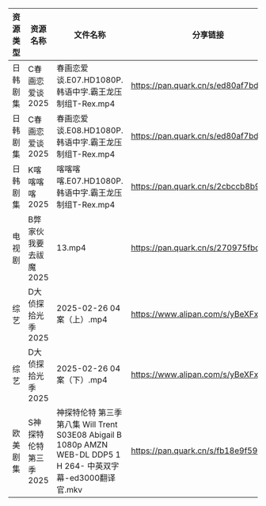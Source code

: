 | 资源类型 | 资源名称          | 文件名称                                                                                          | 分享链接                                 | 更新时间                |
| ---- | ------------- | --------------------------------------------------------------------------------------------- | ------------------------------------ | ------------------- |
| 日韩剧集 | C春画恋爱谈2025    | 春画恋爱谈.E07.HD1080P.韩语中字.霸王龙压制组T-Rex.mp4                                                        | https://pan.quark.cn/s/ed80af7bde9f  | 2025-02-27 16:21:32 |
| 日韩剧集 | C春画恋爱谈2025    | 春画恋爱谈.E08.HD1080P.韩语中字.霸王龙压制组T-Rex.mp4                                                        | https://pan.quark.cn/s/ed80af7bde9f  | 2025-02-27 16:21:30 |
| 日韩剧集 | K喀喀喀喀2025     | 喀喀喀喀.E07.HD1080P.韩语中字.霸王龙压制组T-Rex.mp4                                                         | https://pan.quark.cn/s/2cbccb8b9ef5  | 2025-02-27 16:23:20 |
| 电视剧  | B弊家伙我要去祓魔2025 | 13.mp4                                                                                        | https://pan.quark.cn/s/270975fbd054  | 2025-02-27 16:21:17 |
| 综艺   | D大侦探拾光季2025   | 2025-02-26 04案（上）.mp4                                                                         | https://www.alipan.com/s/yBeXFxUZNbB | 2025-02-27 00:08:08 |
| 综艺   | D大侦探拾光季2025   | 2025-02-26 04案（下）.mp4                                                                         | https://www.alipan.com/s/yBeXFxUZNbB | 2025-02-27 00:08:08 |
| 欧美剧集 | S神探特伦特第三季2025 | 神探特伦特 第三季 第八集 Will Trent S03E08 Abigail B 1080p AMZN WEB-DL DDP5 1 H 264- 中英双字幕-ed3000翻译官.mkv | https://pan.quark.cn/s/fb18e9f59500  | 2025-02-27 16:25:06 |
